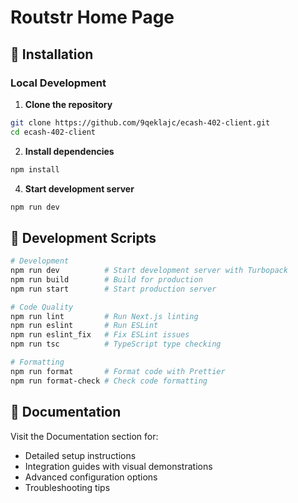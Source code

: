 # Routstr Home Page

## 🔧 Installation

### Local Development

1. **Clone the repository**

```bash
git clone https://github.com/9qeklajc/ecash-402-client.git
cd ecash-402-client
```

2. **Install dependencies**

```bash
npm install
```

4. **Start development server**

```bash
npm run dev
```

## 🔧 Development Scripts

```bash
# Development
npm run dev          # Start development server with Turbopack
npm run build        # Build for production
npm run start        # Start production server

# Code Quality
npm run lint         # Run Next.js linting
npm run eslint       # Run ESLint
npm run eslint_fix   # Fix ESLint issues
npm run tsc          # TypeScript type checking

# Formatting
npm run format       # Format code with Prettier
npm run format-check # Check code formatting
```

## 📖 Documentation

Visit the Documentation section for:

- Detailed setup instructions
- Integration guides with visual demonstrations
- Advanced configuration options
- Troubleshooting tips
